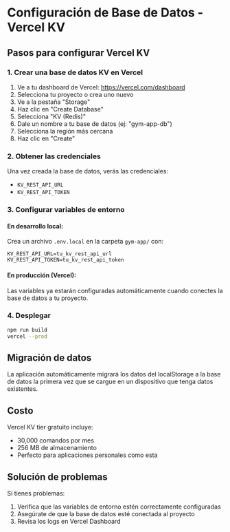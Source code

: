 # Configuración de Base de Datos - Vercel KV

## Pasos para configurar Vercel KV

### 1. Crear una base de datos KV en Vercel

1. Ve a tu dashboard de Vercel: https://vercel.com/dashboard
2. Selecciona tu proyecto o crea uno nuevo
3. Ve a la pestaña "Storage"
4. Haz clic en "Create Database"
5. Selecciona "KV (Redis)"
6. Dale un nombre a tu base de datos (ej: "gym-app-db")
7. Selecciona la región más cercana
8. Haz clic en "Create"

### 2. Obtener las credenciales

Una vez creada la base de datos, verás las credenciales:

- `KV_REST_API_URL`
- `KV_REST_API_TOKEN`

### 3. Configurar variables de entorno

#### En desarrollo local:

Crea un archivo `.env.local` en la carpeta `gym-app/` con:

```env
KV_REST_API_URL=tu_kv_rest_api_url
KV_REST_API_TOKEN=tu_kv_rest_api_token
```

#### En producción (Vercel):

Las variables ya estarán configuradas automáticamente cuando conectes la base de datos a tu proyecto.

### 4. Desplegar

```bash
npm run build
vercel --prod
```

## Migración de datos

La aplicación automáticamente migrará los datos del localStorage a la base de datos la primera vez que se cargue en un dispositivo que tenga datos existentes.

## Costo

Vercel KV tier gratuito incluye:

- 30,000 comandos por mes
- 256 MB de almacenamiento
- Perfecto para aplicaciones personales como esta

## Solución de problemas

Si tienes problemas:

1. Verifica que las variables de entorno estén correctamente configuradas
2. Asegúrate de que la base de datos esté conectada al proyecto
3. Revisa los logs en Vercel Dashboard

